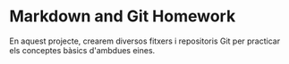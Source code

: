 # Markdown and Git Homework

En aquest projecte, crearem diversos fitxers i repositoris Git per practicar els conceptes bàsics d'ambdues eines.
